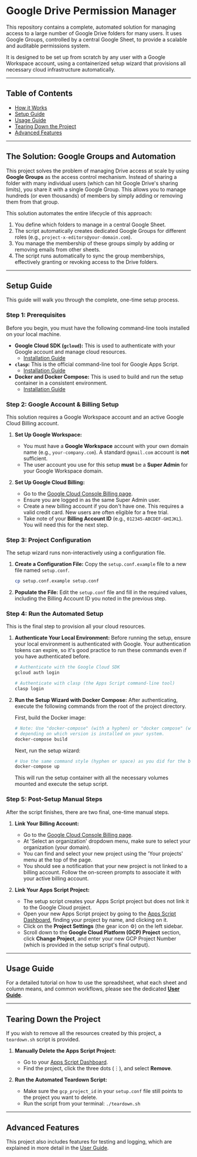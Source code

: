 # Google Drive Permission Manager

This repository contains a complete, automated solution for managing access to a large number of Google Drive folders for many users. It uses Google Groups, controlled by a central Google Sheet, to provide a scalable and auditable permissions system.

It is designed to be set up from scratch by any user with a Google Workspace account, using a containerized setup wizard that provisions all necessary cloud infrastructure automatically.

---

## Table of Contents

- [How it Works](#the-solution-google-groups-and-automation)
- [Setup Guide](#setup-guide)
- [Usage Guide](#usage-guide)
- [Tearing Down the Project](#tearing-down-the-project)
- [Advanced Features](#advanced-features)

---

## The Solution: Google Groups and Automation

This project solves the problem of managing Drive access at scale by using **Google Groups** as the access control mechanism. Instead of sharing a folder with many individual users (which can hit Google Drive's sharing limits), you share it with a single Google Group. This allows you to manage hundreds (or even thousands) of members by simply adding or removing them from that group.

This solution automates the entire lifecycle of this approach:

1.  You define which folders to manage in a central Google Sheet.
2.  The script automatically creates dedicated Google Groups for different roles (e.g., `project-x-editors@your-domain.com`).
3.  You manage the membership of these groups simply by adding or removing emails from other sheets.
4.  The script runs automatically to sync the group memberships, effectively granting or revoking access to the Drive folders.

---

## Setup Guide

This guide will walk you through the complete, one-time setup process.

### Step 1: Prerequisites

Before you begin, you must have the following command-line tools installed on your local machine.

*   **Google Cloud SDK (`gcloud`):** This is used to authenticate with your Google account and manage cloud resources.
    *   [Installation Guide](https://cloud.google.com/sdk/docs/install)
*   **`clasp`:** This is the official command-line tool for Google Apps Script.
    *   [Installation Guide](https://github.com/google/clasp#install)
*   **Docker and Docker Compose:** This is used to build and run the setup container in a consistent environment.
    *   [Installation Guide](https://docs.docker.com/get-docker/)

### Step 2: Google Account & Billing Setup

This solution requires a Google Workspace account and an active Google Cloud Billing account.

1.  **Set Up Google Workspace:**
    *   You must have a **Google Workspace** account with your own domain name (e.g., `your-company.com`). A standard `@gmail.com` account is **not** sufficient.
    *   The user account you use for this setup **must** be a **Super Admin** for your Google Workspace domain.

2.  **Set Up Google Cloud Billing:**
    *   Go to the [Google Cloud Console Billing page](https://console.cloud.google.com/billing).
    *   Ensure you are logged in as the same Super Admin user.
    *   Create a new billing account if you don't have one. This requires a valid credit card. New users are often eligible for a free trial.
    *   Take note of your **Billing Account ID** (e.g., `012345-ABCDEF-GHIJKL`). You will need this for the next step.

### Step 3: Project Configuration

The setup wizard runs non-interactively using a configuration file.

1.  **Create a Configuration File:**
    Copy the `setup.conf.example` file to a new file named `setup.conf`.

    ```bash
    cp setup.conf.example setup.conf
    ```

2.  **Populate the File:**
    Edit the `setup.conf` file and fill in the required values, including the Billing Account ID you noted in the previous step.

### Step 4: Run the Automated Setup

This is the final step to provision all your cloud resources.

1.  **Authenticate Your Local Environment:**
    Before running the setup, ensure your local environment is authenticated with Google. Your authentication tokens can expire, so it's good practice to run these commands even if you have authenticated before.

    ```bash
    # Authenticate with the Google Cloud SDK
    gcloud auth login

    # Authenticate with clasp (the Apps Script command-line tool)
    clasp login
    ```

2.  **Run the Setup Wizard with Docker Compose:**
    After authenticating, execute the following commands from the root of the project directory.

    First, build the Docker image:
    ```bash
    # Note: Use "docker-compose" (with a hyphen) or "docker compose" (with a space)
    # depending on which version is installed on your system.
    docker-compose build
    ```

    Next, run the setup wizard:
    ```bash
    # Use the same command style (hyphen or space) as you did for the build command.
    docker-compose up
    ```

    This will run the setup container with all the necessary volumes mounted and execute the setup script.

### Step 5: Post-Setup Manual Steps

After the script finishes, there are two final, one-time manual steps.

1.  **Link Your Billing Account:**
    *   Go to the [Google Cloud Console Billing page](https://console.cloud.google.com/billing).
    *   At 'Select an organization' dropdown menu, make sure to select your organization (your domain).
    *   You can find and select your new project using the 'Your projects' menu at the top of the page.
    *   You should see a notification that your new project is not linked to a billing account. Follow the on-screen prompts to associate it with your active billing account.

2.  **Link Your Apps Script Project:**
    *   The setup script creates your Apps Script project but does not link it to the Google Cloud project.
    *   Open your new Apps Script project by going to the [Apps Script Dashboard](https://script.google.com/home), finding your project by name, and clicking on it.
    *   Click on the **Project Settings** (the gear icon ⚙️) on the left sidebar.
    *   Scroll down to the **Google Cloud Platform (GCP) Project** section, click **Change Project**, and enter your new GCP Project Number (which is provided in the setup script's final output).

---

## Usage Guide

For a detailed tutorial on how to use the spreadsheet, what each sheet and column means, and common workflows, please see the dedicated **[User Guide](./docs/USER_GUIDE.md)**.

---

## Tearing Down the Project

If you wish to remove all the resources created by this project, a `teardown.sh` script is provided.

1.  **Manually Delete the Apps Script Project:**
    *   Go to your [Apps Script Dashboard](https://script.google.com/home).
    *   Find the project, click the three dots (⋮), and select **Remove**.

2.  **Run the Automated Teardown Script:**
    *   Make sure the `gcp_project_id` in your `setup.conf` file still points to the project you want to delete.
    *   Run the script from your terminal: `./teardown.sh`

---

## Advanced Features

This project also includes features for testing and logging, which are explained in more detail in the [User Guide](./docs/USER_GUIDE.md).
